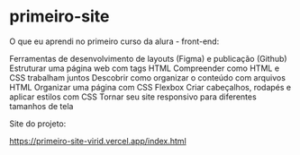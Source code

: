 # primeiro-site

O que eu aprendi no primeiro curso da alura - front-end:

Ferramentas de desenvolvimento de layouts (Figma) e publicação (Github)
Estruturar uma página web com tags HTML
Compreender como HTML e CSS trabalham juntos
Descobrir como organizar o conteúdo com arquivos HTML
Organizar uma página com CSS Flexbox
Criar cabeçalhos, rodapés e aplicar estilos com CSS
Tornar seu site responsivo para diferentes tamanhos de tela

Site do projeto:

https://primeiro-site-virid.vercel.app/index.html
